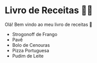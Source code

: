 # Livro de Receitas :man_cook:

Olá! Bem vindo ao meu livro de receitas :book:

- Strogonoff de Frango
- Pavê
- Bolo de Cenouras 
- Pizza Portuguesa
- Pudim de Leite


